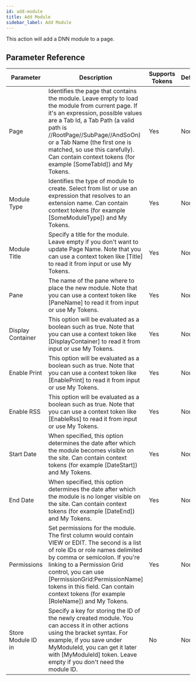 ```yaml
---
id: add-module
title: Add Module
sidebar_label: Add Module
---
```



This action will add a DNN module to a page.

## Parameter Reference
| Parameter | Description | Supports Tokens | Default |
| -- | -- | -- | -- |
| Page | Identifies the page that contains the module. Leave empty to load the module from current page. If it's an expression, possible values are a Tab Id, a Tab Path (a valid path is //RootPage//SubPage//AndSoOn) or a Tab Name (the first one is matched, so use this carefully). Can contain context tokens (for example [SomeTabId]) and My Tokens. | Yes | None |
| Module Type | Identifies the type of module to create. Select from list or use an expression that resolves to an extension name. Can contain context tokens (for example [SomeModuleType]) and My Tokens. | Yes | None |
| Module Title | Specify a title for the module. Leave empty if you don't want to update Page Name. Note that you can use a context token like [Title] to read it from input or use My Tokens. | Yes | None |
| Pane | The name of the pane where to place the new module. Note that you can use a context token like [PaneName] to read it from input or use My Tokens. | Yes | None |
| Display Container | This option will be evaluated as a boolean such as true. Note that you can use a context token like [DisplayContainer] to read it from input or use My Tokens. | Yes | None |
| Enable Print | This option will be evaluated as a boolean such as true. Note that you can use a context token like [EnablePrint] to read it from input or use My Tokens. | Yes | None |
| Enable RSS | This option will be evaluated as a boolean such as true. Note that you can use a context token like [EnableRss] to read it from input or use My Tokens. | Yes | None |
| Start Date | When specified, this option determines the date after which the module becomes visible on the site. Can contain context tokens (for example [DateStart]) and My Tokens. | Yes | None |
| End Date | When specified, this option determines the date after which the module is no longer visible on the site. Can contain context tokens (for example [DateEnd]) and My Tokens. | Yes | None |
| Permissions | Set permissions for the module. The first column would contain VIEW or EDIT. The second is a list of role IDs or role names delimited by comma or semicolon. If you're linking to a Permission Grid control, you can use [PermissionGrid:PermissionName] tokens in this field. Can contain context tokens (for example [RoleName]) and My Tokens. | Yes | None |
| Store Module ID in | Specify a key for storing the ID of the newly created module. You can access it in other actions using the bracket syntax. For example, if you save under MyModuleId, you can get it later with [MyModuleId] token. Leave empty if you don't need the module ID. | No | None |
